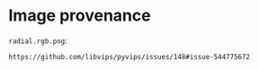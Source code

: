 # Image provenance
`radial.rgb.png`:
```
https://github.com/libvips/pyvips/issues/148#issue-544775672
```
